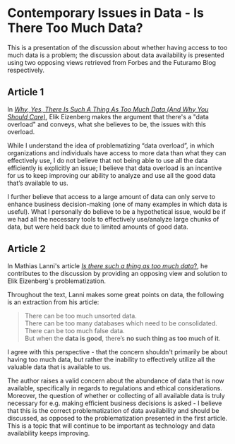 # Contemporary Issues in Data - Is There Too Much Data?

This is a presentation of the discussion about whether having access to too much data is a problem; the discussion about data availability is presented using two opposing views retrieved from Forbes and the Futuramo Blog respectively.

## Article 1
In [_Why, Yes, There Is Such A Thing As Too Much Data (And Why You Should Care)_](https://www.forbes.com/sites/forbestechcouncil/2022/01/03/why-yes-there-is-such-a-thing-as-too-much-data-and-why-you-should-care/?sh=138cdb8e4c39), Elik Eizenberg makes the argument that there's a "data overload" and conveys, what she believes to be, the issues with this overload. 

While I understand the idea of problematizing “data overload”, in which organizations and individuals have access to more data than what they can effectively use, I do not believe that not being able to use all the data efficiently is explicitly an issue; I believe that data overload is an incentive for us to keep improving our ability to analyze and use all the good data that’s available to us.

I further believe that access to a large amount of data can only serve to enhance business decision-making (one of many examples in which data is useful). What I personally do believe to be a hypothetical issue, would be if we had all the necessary tools to effectively use/analyze large chunks of data, but were held back due to limited amounts of good data.

## Article 2  
In Mathias Lanni's article [_Is there such a thing as too much data_?](https://futuramo.com/blog/is-there-such-thing-like-too-much-data/), he contributes  to the discussion by providing an opposing view and solution to Elik Eizenberg's problematization.

Throughout the text, Lanni makes some great points on data, the following is an extraction from his article:
>There can be too much unsorted data.  
>There can be too many databases which need to be consolidated.  
>There can be too much false data.  
>But when the **data is good**, there’s **no such thing as too much of it**.  

I agree with this perspective - that the concern shouldn't primarily be about having too much data, but rather the inability to effectively utilize all the valuable data that is available to us.

The author raises a valid concern about the abundance of data that is now available, specifically in regards to regulations and ethical considerations. Moreover, the question of whether or collecting of all available data is truly necessary for e.g. making efficient business decisions is asked - I believe that this is the correct problematization of data availability and should be discussed, as opposed to the problematization presented in the first article. This is a topic that will continue to be important as technology and data availability keeps improving.
